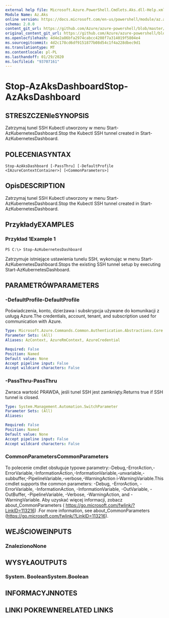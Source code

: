 ```yaml
---
external help file: Microsoft.Azure.PowerShell.Cmdlets.Aks.dll-Help.xml
Module Name: Az.Aks
online version: https://docs.microsoft.com/en-us/powershell/module/az.aks/stop-azaksdashboard
schema: 2.0.0
content_git_url: https://github.com/Azure/azure-powershell/blob/master/src/Aks/Aks/help/Stop-AzAksDashboard.md
original_content_git_url: https://github.com/Azure/azure-powershell/blob/master/src/Aks/Aks/help/Stop-AzAksDashboard.md
ms.openlocfilehash: 4d4e2a86bfa2974cabcc4208f7a314019f5804e4
ms.sourcegitcommit: 4d2c178cd6df9151877b08d54c1f4a228dbec9d1
ms.translationtype: MT
ms.contentlocale: pl-PL
ms.lasthandoff: 01/29/2020
ms.locfileid: "93707161"
---
```

# <span data-ttu-id="d2cf8-101">Stop-AzAksDashboard</span><span class="sxs-lookup"><span data-stu-id="d2cf8-101">Stop-AzAksDashboard</span></span>

## <span data-ttu-id="d2cf8-102">STRESZCZENIe</span><span class="sxs-lookup"><span data-stu-id="d2cf8-102">SYNOPSIS</span></span>
<span data-ttu-id="d2cf8-103">Zatrzymaj tunel SSH Kubectl utworzony w menu Start-AzKubernetesDashboard.</span><span class="sxs-lookup"><span data-stu-id="d2cf8-103">Stop the Kubectl SSH tunnel created in Start-AzKubernetesDashboard.</span></span>

## <span data-ttu-id="d2cf8-104">POLECENIA</span><span class="sxs-lookup"><span data-stu-id="d2cf8-104">SYNTAX</span></span>

```
Stop-AzAksDashboard [-PassThru] [-DefaultProfile <IAzureContextContainer>] [<CommonParameters>]
```

## <span data-ttu-id="d2cf8-105">Opis</span><span class="sxs-lookup"><span data-stu-id="d2cf8-105">DESCRIPTION</span></span>
<span data-ttu-id="d2cf8-106">Zatrzymaj tunel SSH Kubectl utworzony w menu Start-AzKubernetesDashboard.</span><span class="sxs-lookup"><span data-stu-id="d2cf8-106">Stop the Kubectl SSH tunnel created in Start-AzKubernetesDashboard.</span></span>

## <span data-ttu-id="d2cf8-107">Przykłady</span><span class="sxs-lookup"><span data-stu-id="d2cf8-107">EXAMPLES</span></span>

### <span data-ttu-id="d2cf8-108">Przykład 1</span><span class="sxs-lookup"><span data-stu-id="d2cf8-108">Example 1</span></span>
```
PS C:\> Stop-AzKubernetesDashboard
```

<span data-ttu-id="d2cf8-109">Zatrzymuje istniejące ustawienia tunelu SSH, wykonując w menu Start-AzKubernetesDashboard.</span><span class="sxs-lookup"><span data-stu-id="d2cf8-109">Stops the existing SSH tunnel setup by executing Start-AzKubernetesDashboard.</span></span>

## <span data-ttu-id="d2cf8-110">PARAMETRÓW</span><span class="sxs-lookup"><span data-stu-id="d2cf8-110">PARAMETERS</span></span>

### <span data-ttu-id="d2cf8-111">-DefaultProfile</span><span class="sxs-lookup"><span data-stu-id="d2cf8-111">-DefaultProfile</span></span>
<span data-ttu-id="d2cf8-112">Poświadczenia, konto, dzierżawa i subskrypcja używane do komunikacji z usługą Azure.</span><span class="sxs-lookup"><span data-stu-id="d2cf8-112">The credentials, account, tenant, and subscription used for communication with Azure.</span></span>

```yaml
Type: Microsoft.Azure.Commands.Common.Authentication.Abstractions.Core.IAzureContextContainer
Parameter Sets: (All)
Aliases: AzContext, AzureRmContext, AzureCredential

Required: False
Position: Named
Default value: None
Accept pipeline input: False
Accept wildcard characters: False
```

### <span data-ttu-id="d2cf8-113">-PassThru</span><span class="sxs-lookup"><span data-stu-id="d2cf8-113">-PassThru</span></span>
<span data-ttu-id="d2cf8-114">Zwraca wartość PRAWDA, jeśli tunel SSH jest zamknięty.</span><span class="sxs-lookup"><span data-stu-id="d2cf8-114">Returns true if SSH tunnel is closed.</span></span>

```yaml
Type: System.Management.Automation.SwitchParameter
Parameter Sets: (All)
Aliases:

Required: False
Position: Named
Default value: None
Accept pipeline input: False
Accept wildcard characters: False
```

### <span data-ttu-id="d2cf8-115">CommonParameters</span><span class="sxs-lookup"><span data-stu-id="d2cf8-115">CommonParameters</span></span>
<span data-ttu-id="d2cf8-116">To polecenie cmdlet obsługuje typowe parametry:-Debug,-ErrorAction,-ErrorVariable,-InformationAction,-InformationVariable,-unvariable,-subbuffer,-PipelineVariable,-verbose,-WarningAction i-WarningVariable.</span><span class="sxs-lookup"><span data-stu-id="d2cf8-116">This cmdlet supports the common parameters: -Debug, -ErrorAction, -ErrorVariable, -InformationAction, -InformationVariable, -OutVariable, -OutBuffer, -PipelineVariable, -Verbose, -WarningAction, and -WarningVariable.</span></span> <span data-ttu-id="d2cf8-117">Aby uzyskać więcej informacji, zobacz about_CommonParameters ( https://go.microsoft.com/fwlink/?LinkID=113216) .</span><span class="sxs-lookup"><span data-stu-id="d2cf8-117">For more information, see about_CommonParameters (https://go.microsoft.com/fwlink/?LinkID=113216).</span></span>

## <span data-ttu-id="d2cf8-118">WEJŚCIOWE</span><span class="sxs-lookup"><span data-stu-id="d2cf8-118">INPUTS</span></span>

### <span data-ttu-id="d2cf8-119">Znaleziono</span><span class="sxs-lookup"><span data-stu-id="d2cf8-119">None</span></span>

## <span data-ttu-id="d2cf8-120">WYSYŁA</span><span class="sxs-lookup"><span data-stu-id="d2cf8-120">OUTPUTS</span></span>

### <span data-ttu-id="d2cf8-121">System. Boolean</span><span class="sxs-lookup"><span data-stu-id="d2cf8-121">System.Boolean</span></span>

## <span data-ttu-id="d2cf8-122">INFORMACYJN</span><span class="sxs-lookup"><span data-stu-id="d2cf8-122">NOTES</span></span>

## <span data-ttu-id="d2cf8-123">LINKI POKREWNE</span><span class="sxs-lookup"><span data-stu-id="d2cf8-123">RELATED LINKS</span></span>
